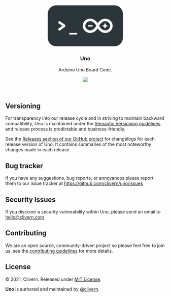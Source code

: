 <p align="center">
    <img src="https://raw.githubusercontent.com/Clivern/Uno/main/assets/logo.png?v=0.1.0" width="240" />
    <h3 align="center">Uno</h3>
    <p align="center">Arduino Uno Board Code.</p>
    <p align="center">
        <a href="https://github.com/Clivern/Uno/blob/master/LICENSE">
            <img src="https://img.shields.io/badge/LICENSE-MIT-orange.svg">
        </a>
    </p>
</p>
<br/>


## Versioning

For transparency into our release cycle and in striving to maintain backward compatibility, Uno is maintained under the [Semantic Versioning guidelines](https://semver.org/) and release process is predictable and business-friendly.

See the [Releases section of our GitHub project](https://github.com/clivern/uno/releases) for changelogs for each release version of Uno. It contains summaries of the most noteworthy changes made in each release.


## Bug tracker

If you have any suggestions, bug reports, or annoyances please report them to our issue tracker at https://github.com/clivern/uno/issues


## Security Issues

If you discover a security vulnerability within Uno, please send an email to [hello@clivern.com](mailto:hello@clivern.com)


## Contributing

We are an open source, community-driven project so please feel free to join us. see the [contributing guidelines](CONTRIBUTING.md) for more details.


## License

© 2021, Clivern. Released under [MIT License](https://opensource.org/licenses/mit-license.php).

**Uno** is authored and maintained by [@clivern](http://github.com/clivern).

